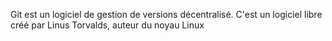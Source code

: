 Git est un logiciel de gestion de versions décentralisé. C'est un logiciel libre créé par Linus Torvalds, auteur du noyau Linux
